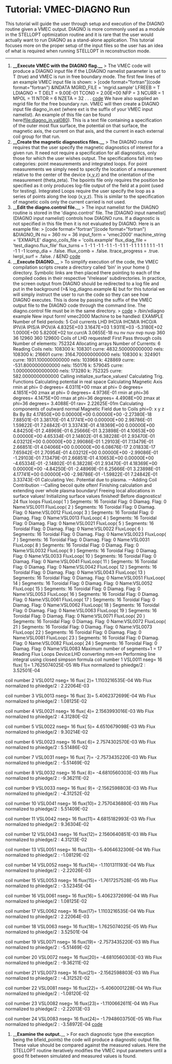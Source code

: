 Tutorial: VMEC-DIAGNO Run
=========================

This tutorial will guide the user through setup and execution of the
DIAGNO routine given a VMEC output. DIAGNO is more commonly used as a
module in the STELLOPT optimization routine and it is rare that the user
would actually want to run DIAGNO as a stand-alone application. This
tutorial focuses more on the proper setup of the input files so the user
has an idea of what is required when running STELLOPT in reconstruction
mode.

------------------------------------------------------------------------

1.  **\_\_Execute VMEC with the DIAGNO flag.\_\_** \> The VMEC code will
    produce a DIAGNO input file if the LDIAGNO namelist parameter is set
    to T (true) and VMEC is run in free boundary mode. The first few
    lines of an example VMEC input file is shown: \>
    [code format=\"fortran\"](code format="fortran") &INDATA MGRID\_FILE
    = \'mgrid.sample\' LFREEB = T LDIAGNO = T DELT = 9.00E-01 TCON0 =
    2.00E+00 NFP = 3 NCURR = 1 MPOL = 11 NTOR = 6 NZETA = 32 . . .
    [code](code) We have also supplied an mgrid file for the free
    boundary run. VMEC will then create a DIAGNO input file
    diagno\_in.ext (where ext is the suffix of your VMEC input
    namelist). An example of this file can be found
    here(<file:diagno_in.val080>). This is a text file containing a
    specification of the outer most flux surface, the potential on that
    surface, the magnetic axis, the current on that axis, and the
    current in each external coil group for that run.
2.  **\_\_Create the magnetic diagnostics files.\_\_** \> The DIAGNO
    routine requires that the user specify the magnetic diagnostics of
    interest for a given run. It need not require a specification for
    all diagnostics, only those for which the user wishes output. The
    specifications fall into two categories: point measurements and
    integrated loops. For point measurements we simply need to specify
    the location of a measurement relative to the center of the device
    (x,y,z) and the orientation of the measurement (theta,zeta). The
    bpoints file only requires the position be specified as it only
    produces log-file output of the field at a point (used for testing).
    Integrated Loops require the user specify the loop as a series of
    points along the loop (x,y,z). This is similar to the specification
    of magnetic coils only the current carried is not used.
3.  \_\_**Edit the diagno.control file.**\_\_ \> The input namelist for
    the DIAGNO routine is stored in the \'diagno.control\' file. The
    [DIAGNO input namelist](DIAGNO input namelist) controls how DIAGNO
    runs. If a diagnostic is not specified in this file then it is not
    evaluated by DIAGNO. Here is an example file: \>
    [code format=\"fortran\"](code format="fortran") &DIAGNO\_IN nu =
    360 nv = 36 input\_form = \'vmec2000\' machine\_string = \'EXMAPLE\'
    diagno\_coils\_file = \'coils.example\' flux\_diag\_file =
    \'test\_diagno.flux\_file\' flux\_turns = 1 -1 1 -1 1 -1 1 -1 -1 1 1
    -1 1 1 1 1 1 1 1 -1 1 -1 1 -1 lcomp\_dia = .false. lflux\_comb =
    .false. ltrace\_progress = .true. lwrpl\_surf = .false. / &END
    [code](code)
4.  \_\_**Execute DIAGNO.**\_\_ \> To simplify execution of the code,
    the VMEC compilation scripts create a directory called \'bin\' in
    your home () directory. Symbolic links are then placed there
    pointing to each of the compiled codes in their respective
    \'Vrelease\' subdirectories. In practice, the screen output from
    DIAGNO should be redirected to a log file and put in the background
    (\>& log\_diagno.example &) but for this tutorial we will simply
    instruct the user to run the code so they can see how DIAGNO
    executes. This is done by passing the suffix of the VMEC output file
    to the DIAGNO code through the command line. The diagno.control file
    must be in the same directory. \> [code](code) \> /bin/xdiagno
    example New input form! vmec2000 Machine to be handled: EXAMPLE
    Number of field periods: 5 Coil currents LHD IHCI/A IHCM/A IHCO/A
    IPIV/A IPIS/A IPOV/A 4.8325E+03 3.1647E+03 1.9311E+03 -5.3180E+02
    1.0000E+00 5.8200E+02 tor.curr/A 3.0655E-18 nu nv nuv nvp nuvp 360
    36 12960 360 129600 Coils of LHD requested! First Pass through coils
    Number of elements: 752324 Allocating arrays Number of Currents: 6
    Reading Coils nels: 108300 k: 108301 curre: 4832.500000000000 nels:
    108300 k: 216601 curre: 3164.700000000000 nels: 108300 k: 324901
    curre: 1931.100000000000 nels: 103968 k: 428869 curre:
    -531.8000000000000 nels: 150176 k: 579045 curre: 1.000000000000000
    nels: 173280 k: 752325 curre: 582.0000000000000 Calling
    initialize\_surface\_values! Calculating Trig. Functions Calculating
    potential in real space Calculating Magnetic Axis rmin at phi= 0
    degrees= 4.0311E+00 rmax at phi= 0 degrees= 4.1851E+00 zmax at phi=
    0 degrees= 4.9736E-01 rmin at phi=36 degrees= 4.1475E+00 rmax at
    phi=36 degrees= 4.4908E+00 zmax at phi=36 degrees= 3.4088E-01 rav=
    2.22625E-01m Calculating components of outward normal Magnetic Field
    due to Coils phi=0: x y z Bx By Bz 4.17850E+00 0.00000E+00
    0.00000E+00 -2.27380E-18 7.88501E-01 3.38170E-01 4.17741E+00
    0.00000E+00 2.98786E-01 1.59822E-01 7.24842E-01 3.33743E-01
    4.18369E+00 0.00000E+00 4.84250E-01 2.48969E-01 6.25666E-01
    3.23898E-01 4.10653E+00 0.00000E+00 4.65334E-01 2.14802E-01
    6.38228E-01 2.93470E-01 4.03212E+00 0.00000E+00 2.99086E-01
    1.29103E-01 7.13479E-01 2.66851E-01 4.04066E+00 0.00000E+00
    6.08676E-17 2.01833E-17 7.65942E-01 2.70954E-01 4.03212E+00
    0.00000E+00 -2.99086E-01 -1.29103E-01 7.13479E-01 2.66851E-01
    4.10653E+00 0.00000E+00 -4.65334E-01 -2.14802E-01 6.38228E-01
    2.93470E-01 4.18369E+00 0.00000E+00 -4.84250E-01 -2.48969E-01
    6.25666E-01 3.23898E-01 4.17741E+00 0.00000E+00 -2.98786E-01
    -1.59822E-01 7.24842E-01 3.33743E-01 Calculating Vec. Potential due
    to plasma. \--Adding Coil Contribution \--Calling becoil quite
    often! Finishing calculation and extending over whole plasma
    boundary! Freeing local allocations in surface values! Initializing
    surface values finished! Before diagnostics! 24 flux loops FluxLoop(
    1 ) Segments: 16 Toroidal Flag: 0 Diamag. Flag: 0 Name:VSL0011
    FluxLoop( 2 ) Segments: 16 Toroidal Flag: 0 Diamag. Flag: 0
    Name:VSL0012 FluxLoop( 3 ) Segments: 16 Toroidal Flag: 0 Diamag.
    Flag: 0 Name:VSL0013 FluxLoop( 4 ) Segments: 16 Toroidal Flag: 0
    Diamag. Flag: 0 Name:VSL0021 FluxLoop( 5 ) Segments: 16 Toroidal
    Flag: 0 Diamag. Flag: 0 Name:VSL0022 FluxLoop( 6 ) Segments: 16
    Toroidal Flag: 0 Diamag. Flag: 0 Name:VSL0023 FluxLoop( 7 )
    Segments: 16 Toroidal Flag: 0 Diamag. Flag: 0 Name:VSL0031 FluxLoop(
    8 ) Segments: 16 Toroidal Flag: 0 Diamag. Flag: 0 Name:VSL0032
    FluxLoop( 9 ) Segments: 16 Toroidal Flag: 0 Diamag. Flag: 0
    Name:VSL0033 FluxLoop( 10 ) Segments: 16 Toroidal Flag: 0 Diamag.
    Flag: 0 Name:VSL0041 FluxLoop( 11 ) Segments: 16 Toroidal Flag: 0
    Diamag. Flag: 0 Name:VSL0042 FluxLoop( 12 ) Segments: 16 Toroidal
    Flag: 0 Diamag. Flag: 0 Name:VSL0043 FluxLoop( 13 ) Segments: 16
    Toroidal Flag: 0 Diamag. Flag: 0 Name:VSL0051 FluxLoop( 14 )
    Segments: 16 Toroidal Flag: 0 Diamag. Flag: 0 Name:VSL0052 FluxLoop(
    15 ) Segments: 16 Toroidal Flag: 0 Diamag. Flag: 0 Name:VSL0053
    FluxLoop( 16 ) Segments: 16 Toroidal Flag: 0 Diamag. Flag: 0
    Name:VSL0061 FluxLoop( 17 ) Segments: 16 Toroidal Flag: 0 Diamag.
    Flag: 0 Name:VSL0062 FluxLoop( 18 ) Segments: 16 Toroidal Flag: 0
    Diamag. Flag: 0 Name:VSL0063 FluxLoop( 19 ) Segments: 16 Toroidal
    Flag: 0 Diamag. Flag: 0 Name:VSL0071 FluxLoop( 20 ) Segments: 16
    Toroidal Flag: 0 Diamag. Flag: 0 Name:VSL0072 FluxLoop( 21 )
    Segments: 16 Toroidal Flag: 0 Diamag. Flag: 0 Name:VSL0073 FluxLoop(
    22 ) Segments: 16 Toroidal Flag: 0 Diamag. Flag: 0 Name:VSL0081
    FluxLoop( 23 ) Segments: 16 Toroidal Flag: 0 Diamag. Flag: 0
    Name:VSL0082 FluxLoop( 24 ) Segments: 16 Toroidal Flag: 0 Diamag.
    Flag: 0 Name:VSL0083 Maximum number of segments+1 = 17 Reading Flux
    Loops Device:LHD converting mm-\>m Performing line integral using
    closed simpson formula coil number 1 VSL0011 nseg= 16 flux( 1)=
    1.7625074025E-05 Wb Flux normalized to phiedge/2 : 3.52501E-04

coil number 2 VSL0012 nseg= 16 flux( 2)= 1.1103216535E-04 Wb Flux
normalized to phiedge/2 : 2.22064E-03

coil number 3 VSL0013 nseg= 16 flux( 3)= 5.4062372699E-04 Wb Flux
normalized to phiedge/2 : 1.08125E-02

coil number 4 VSL0021 nseg= 16 flux( 4)= 2.1563993016E-03 Wb Flux
normalized to phiedge/2 : 4.31280E-02

coil number 5 VSL0022 nseg= 16 flux( 5)= 4.6510679098E-03 Wb Flux
normalized to phiedge/2 : 9.30214E-02

coil number 6 VSL0023 nseg= 16 flux( 6)= 2.7574302570E-03 Wb Flux
normalized to phiedge/2 : 5.51486E-02

coil number 7 VSL0031 nseg= 16 flux( 7)= -2.7573435220E-03 Wb Flux
normalized to phiedge/2 : -5.51469E-02

coil number 8 VSL0032 nseg= 16 flux( 8)= -4.6810560303E-03 Wb Flux
normalized to phiedge/2 : -9.36211E-02

coil number 9 VSL0033 nseg= 16 flux( 9)= -2.1562598803E-03 Wb Flux
normalized to phiedge/2 : -4.31252E-02

coil number 10 VSL0041 nseg= 16 flux(10)= 2.7570436880E-03 Wb Flux
normalized to phiedge/2 : 5.51409E-02

coil number 11 VSL0042 nseg= 16 flux(11)= 4.6815182993E-03 Wb Flux
normalized to phiedge/2 : 9.36304E-02

coil number 12 VSL0043 nseg= 16 flux(12)= 2.1560640851E-03 Wb Flux
normalized to phiedge/2 : 4.31213E-02

coil number 13 VSL0051 nseg= 16 flux(13)= -5.4064632306E-04 Wb Flux
normalized to phiedge/2 : -1.08129E-02

coil number 14 VSL0052 nseg= 16 flux(14)= -1.1101311193E-04 Wb Flux
normalized to phiedge/2 : -2.22026E-03

coil number 15 VSL0053 nseg= 16 flux(15)= -1.7617257528E-05 Wb Flux
normalized to phiedge/2 : -3.52345E-04

coil number 16 VSL0061 nseg= 16 flux(16)= 5.4062372699E-04 Wb Flux
normalized to phiedge/2 : 1.08125E-02

coil number 17 VSL0062 nseg= 16 flux(17)= 1.1103216535E-04 Wb Flux
normalized to phiedge/2 : 2.22064E-03

coil number 18 VSL0063 nseg= 16 flux(18)= 1.7625074025E-05 Wb Flux
normalized to phiedge/2 : 3.52501E-04

coil number 19 VSL0071 nseg= 16 flux(19)= -2.7573435220E-03 Wb Flux
normalized to phiedge/2 : -5.51469E-02

coil number 20 VSL0072 nseg= 16 flux(20)= -4.6810560303E-03 Wb Flux
normalized to phiedge/2 : -9.36211E-02

coil number 21 VSL0073 nseg= 16 flux(21)= -2.1562598803E-03 Wb Flux
normalized to phiedge/2 : -4.31252E-02

coil number 22 VSL0081 nseg= 16 flux(22)= -5.4060001228E-04 Wb Flux
normalized to phiedge/2 : -1.08120E-02

coil number 23 VSL0082 nseg= 16 flux(23)= -1.1100662611E-04 Wb Flux
normalized to phiedge/2 : -2.22013E-03

coil number 24 VSL0083 nseg= 16 flux(24)= -1.7948603750E-05 Wb Flux
normalized to phiedge/2 : -3.58972E-04 [code](code)

1.  \_\_**Examine the output.**\_\_ \> For each diagnostic type (the
    execption being the bfield\_points) the code will produce a
    diagnostic output file. These value should be compared against the
    measured values. Here the STELLOPT routine iteratively modifies the
    VMEC input parameters until a good fit between simulated and
    measured values is found.
